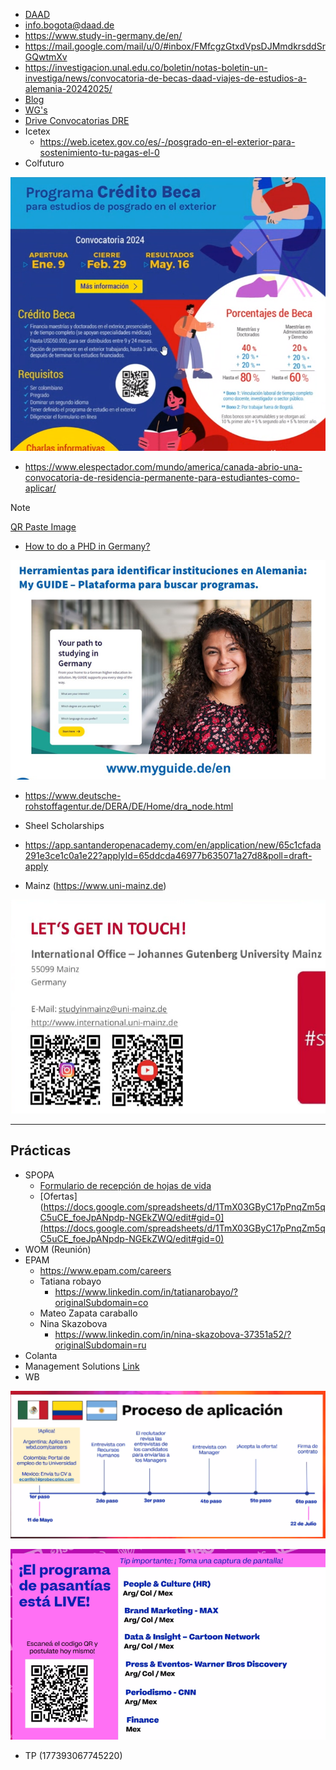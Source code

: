 
- [DAAD](https://www2.daad.de/deutschland/stipendium/datenbank/en/21148-scholarship-database/)
- info.bogota@daad.de
- https://www.study-in-germany.de/en/
- https://mail.google.com/mail/u/0/#inbox/FMfcgzGtxdVpsDJMmdkrsddSrGQwtmXv
- https://investigacion.unal.edu.co/boletin/notas-boletin-un-investiga/news/convocatoria-de-becas-daad-viajes-de-estudios-a-alemania-20242025/
- [Blog](https://thehonest.blog/study-in-germany/)
- [WG's](https://www.wg-gesucht.de)
- [Drive Convocatorias DRE](https://drive.google.com/drive/folders/1vTDyFBs7UwrDlce9396QSDn_RR28lkpY)
- Icetex
	- https://web.icetex.gov.co/es/-/posgrado-en-el-exterior-para-sostenimiento-tu-pagas-el-0
- Colfuturo

![](attachments/Pasted%20image%2020240416090355.png)

- https://www.elespectador.com/mundo/america/canada-abrio-una-convocatoria-de-residencia-permanente-para-estudiantes-como-aplicar/

>[!Note]
>[QR Paste Image](https://qr-code-scanner.net/#paste)

- [How to do a PHD in Germany?](https://moodle.daad.de/phd/)

![](attachments/Pasted%20image%2020231017170333.png)

- https://www.deutsche-rohstoffagentur.de/DERA/DE/Home/dra_node.html


- Sheel Scholarships
- https://app.santanderopenacademy.com/en/application/new/65c1cfada291e3ce1c0a1e22?applyId=65ddcda46977b635071a27d8&poll=draft-apply

- Mainz (https://www.uni-mainz.de)

![](attachments/Pasted%20image%2020240405120444.png)

---


## Prácticas

- SPOPA
	- [Formulario de recepción de hojas de vida](https://docs.google.com/forms/d/e/1FAIpQLSfxDDdI3xp8NyiOx8G1KzbjwscIhLCZsYbiuvI0OJeYXG7tPg/viewform)
	- [Ofertas](https://docs.google.com/spreadsheets/d/1TmX03GByC17pPnqZm5qC5uCE_foeJpANpdp-NGEkZWQ/edit#gid=0](https://docs.google.com/spreadsheets/d/1TmX03GByC17pPnqZm5qC5uCE_foeJpANpdp-NGEkZWQ/edit#gid=0)
- WOM (Reunión)
- EPAM
	- https://www.epam.com/careers
	- Tatiana robayo
		- https://www.linkedin.com/in/tatianarobayo/?originalSubdomain=co
	- Mateo Zapata caraballo
	- Nina Skazobova 
		- https://www.linkedin.com/in/nina-skazobova-37351a52/?originalSubdomain=ru
- Colanta
- Management Solutions [Link](https://recruiting.managementsolutions.com)
- WB

![](attachments/Pasted%20image%2020240425174036.png)

![](attachments/Pasted%20image%2020240425174241.png)

- TP (177393067745220)






